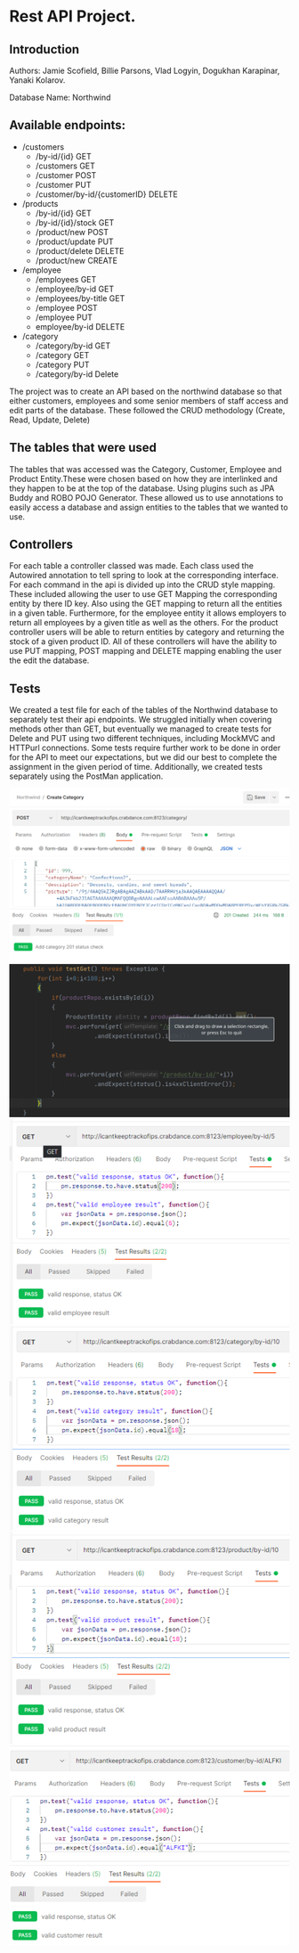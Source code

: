 # Rest API Project.

## Introduction

Authors: Jamie Scofield, Billie Parsons, Vlad Logyin, Dogukhan Karapinar, Yanaki Kolarov.

Database Name: Northwind

## Available endpoints:

- /customers
    - /by-id/{id} GET
    - /customers GET
    - /customer POST
    - /customer PUT
    - /customer/by-id/{customerID} DELETE
- /products
    - /by-id/{id} GET
    - /by-id/{id}/stock GET
    - /product/new POST
    - /product/update PUT
    - /product/delete DELETE
    - /product/new CREATE
- /employee
    - /employees GET
    - /employee/by-id GET
    - /employees/by-title GET
    - /employee POST
    - /employee PUT
    - employee/by-id DELETE
- /category
    - /category/by-id GET
    - /category GET
    - /category PUT
    - /category/by-id Delete
  
The project was to create an API based on the northwind database so that either customers, employees and some senior members of staff access and edit parts of the database.
These followed the CRUD methodology (Create, Read, Update, Delete)
## The tables that were used

The tables that was accessed was the Category, Customer, Employee and Product Entity.These were chosen based on how they
are interlinked and they happen to be at the top of the database. Using plugins such as JPA Buddy and ROBO POJO Generator.
These allowed us to use annotations to easily access a database and assign entities to the tables that we wanted to use.

## Controllers

For each table a controller classed was made. Each class used the Autowired annotation to tell spring to look at the corresponding interface.
For each command in the api is divided up into the CRUD style mapping. These included allowing the user to use GET Mapping the corresponding entity by there ID key.
Also using the GET mapping to  return all the entities in a given table. Furthermore, for the employee entity it allows employers to return all employees by a given title as well as the others.
For the product controller users will be able to return entities by category and returning the stock of a given product ID.
All of these controllers will have the ability to use PUT mapping, POST mapping and DELETE mapping enabling the user the edit the database.

## Tests 

We created a test file for each of the tables of the Northwind database to separately test their api endpoints. 
We struggled initially when covering methods other than GET, but eventually we managed to create tests for Delete and PUT using two different techniques, including 
MockMVC and HTTPurl connections. Some tests require further work to be done in order for the API to meet our expectations, but we did our best to complete the assignment in the given period of time.
Additionally, we created tests separately using the PostMan application.

![POST method test using Postman](pictures/postCategory.png)
![MockMVC example](pictures/fancySpringMockMVC.png)
![GET employee by id postman](pictures/getEmployeeById.png)
![GET category by id postman](pictures/getCategoryById.png)
![GET product by id postman](pictures/getProductById.png)
![GET customer by id postman](pictures/getCustomerById.png)
